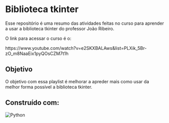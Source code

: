 # Biblioteca tkinter

<p>Esse repositório é uma resumo das atividades feitas no curso para aprender a usar a biblioteca tkinter do professor João Ribeiro.</p>
<p>O link para acessar o curso é o:</p>
<p>https://www.youtube.com/watch?v=e2SKXBALAws&list=PLXik_5Br-zO_m8NaaEix1pyQOsCZM7t1h</p>

## Objetivo

O objetivo com essa playlist é melhorar a apreder mais como usar da melhor forma possível a biblioteca tkinter. 

## Construído com:

![Python](https://img.shields.io/badge/python-3670A0?style=for-the-badge&logo=python&logoColor=ffdd54)
